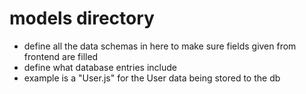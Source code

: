# models directory

- define all the data schemas in here to make sure fields given from frontend are filled 
- define what database entries include
- example is a "User.js" for the User data being stored to the db 